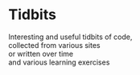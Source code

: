 # Tidbits
Interesting and useful tidbits of code, <br>
      collected from various sites <br>
                  or written over time <br>
                  and various learning exercises 
